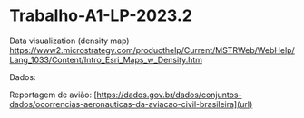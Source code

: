# Trabalho-A1-LP-2023.2

Data visualization (density map) 
[https://www2.microstrategy.com/producthelp/Current/MSTRWeb/WebHelp/Lang_1033/Content/Intro_Esri_Maps_w_Density.htm
](url)

Dados:

Reportagem de avião:
[https://dados.gov.br/dados/conjuntos-dados/ocorrencias-aeronauticas-da-aviacao-civil-brasileira](url)

